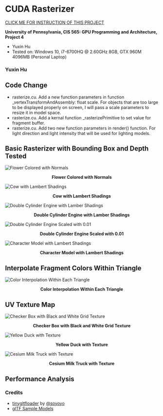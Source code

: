 CUDA Rasterizer
===============

[CLICK ME FOR INSTRUCTION OF THIS PROJECT](./INSTRUCTION.md)

**University of Pennsylvania, CIS 565: GPU Programming and Architecture, Project 4**

* Yuxin Hu
* Tested on: Windows 10, i7-6700HQ @ 2.60GHz 8GB, GTX 960M 4096MB (Personal Laptop)

### Yuxin Hu
## Code Change
* rasterize.cu. Add a new function parameters in function _vertexTransformAndAssembly: float scale. For objects that are too large to be displayed properly on screen, I will pass a scale parameters to resize it in model space.
* rasterize.cu. Add a kernal function _rasterizePrimitive to set value for fragment buffer.
* rasterize.cu. Add two new function parameters in render() function. For light direction and light intensity that will be used for lighting models.

## Basic Rasterizer with Bounding Box and Depth Tested
![Flower Colored with Normals](/renders/FlowerNormal2.gif)
<p align="center"><b>Flower Colored with Normals</b></p>

![Cow with Lambert Shadings](/renders/Cow.gif)
<p align="center"><b>Cow with Lambert Shadings</b></p>
  
![Double Cylinder Engine with Lamber Shadings](/renders/Engine.gif)
<p align="center"><b>Double Cylinder Engine with Lamber Shadings</b></p>
  
![Double Cylinder Engine Scaled with 0.01](/renders/Engine001.gif)
<p align="center"><b>Double Cylinder Engine Scaled with 0.01</b></p>
  
![Character Model with Lambert Shadings](/renders/Di.gif)
<p align="center"><b>Character Model with Lambert Shadings</b></p>
  
## Interpolate Fragment Colors Within Triangle
![Color Interpolation Within Each Triangle](/renders/CubeColorInterpolation.PNG)
<p align="center"><b>Color Interpolation Within Each Triangle</b></p>
  
## UV Texture Map
![Checker Box with Black and White Grid Texture](/renders/CheckerBox.gif)
<p align="center"><b>Checker Box with Black and White Grid Texture</b></p>
  
![Yellow Duck with Texture](/renders/Duck.gif)
<p align="center"><b>Yellow Duck with Texture</b></p>
  
![Cesium Milk Truck with Texture](/renders/CeciumMilkTruck.gif)
<p align="center"><b>Cesium Milk Truck with Texture</b></p>
  
## Performance Analysis

### Credits

* [tinygltfloader](https://github.com/syoyo/tinygltfloader) by [@soyoyo](https://github.com/syoyo)
* [glTF Sample Models](https://github.com/KhronosGroup/glTF/blob/master/sampleModels/README.md)
